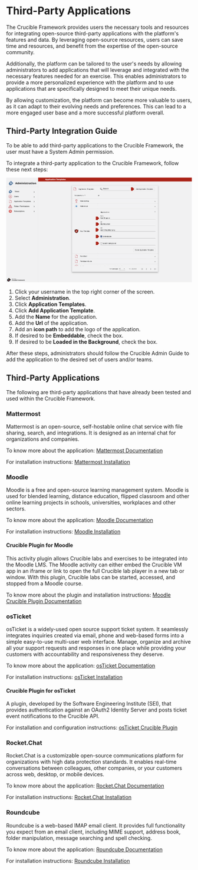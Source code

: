 # Third-Party Applications

The Crucible Framework provides users the necessary tools and resources for integrating open-source third-party applications with the platform's features and data. By leveraging open-source resources, users can save time and resources, and benefit from the expertise of the open-source community.

Additionally, the platform can be tailored to the user's needs by allowing administrators to add applications that will leverage and integrated with the necessary features needed for an exercise. This enables administrators to provide a more personalized experience with the platform and to use applications that are specifically designed to meet their unique needs.

By allowing customization, the platform can become more valuable to users, as it can adapt to their evolving needs and preferences. This can lead to a more engaged user base and a more successful platform overall.

## Third-Party Integration Guide

To be able to add third-party applications to the Crucible Framework, the user must have a System Admin permission.

To integrate a third-party application to the Crucible Framework, follow these next steps:

![Crucible View Admin OE](../assets/img/viewAdmin.png)

1. Click your username in the top right corner of the screen.
2. Select **Administration**.
3. Click **Application Templates**.
4. Click **Add Application Template**.
5. Add the **Name** for the application.
6. Add the **Url** of the application.
7. Add an **icon path** to add the logo of the application.
8. If desired to be **Embeddable**, check the box.
9. If desired to be **Loaded in the Background**, check the box.

After these steps, administrators should follow the Crucible Admin Guide to add the application to the desired set of users and/or teams.

## Third-Party Applications

The following are third-party applications that have already been tested and used within the Crucible Framework.

### Mattermost

Mattermost is an open-source, self-hostable online chat service with file sharing, search, and integrations. It is designed as an internal chat for organizations and companies.

To know more about the application: [Mattermost Documentation](https://docs.mattermost.com)

For installation instructions: [Mattermost Installation](https://github.com/cmu-sei/helm-charts/tree/main/charts/mattermost-team-edition)

### Moodle

Moodle is a free and open-source learning management system. Moodle is used for blended learning, distance education, flipped classroom and other online learning projects in schools, universities, workplaces and other sectors.

To know more about the application: [Moodle Documentation](https://docs.moodle.org/401/en/Main_page)

For installation instructions: [Moodle Installation](https://docs.moodle.org/401/en/Installation_quick_guide)

#### Crucible Plugin for Moodle

This activity plugin allows Crucible labs and exercises to be integrated into the Moodle LMS. The Moodle activity can either embed the Crucible VM app in an iframe or link to open the full Crucible lab player in a new tab or window. With this plugin, Crucible labs can be started, accessed, and stopped from a Moodle course.

To know more about the plugin and installation instructions: [Moodle Crucible Plugin Documentation](https://github.com/cmu-sei/moodle-mod_crucible)

### osTicket

osTicket is a widely-used open source support ticket system. It seamlessly integrates inquiries created via email, phone and web-based forms into a simple easy-to-use multi-user web interface. Manage, organize and archive all your support requests and responses in one place while providing your customers with accountability and responsiveness they deserve.

To know more about the application: [osTicket Documentation](https://docs.osticket.com/en/latest/)

For installation instructions: [osTicket Installation](https://docs.osticket.com/en/latest/Getting%20Started/Installation.html)

#### Crucible Plugin for osTicket

A plugin, developed by the Software Engineering Institute (SEI), that provides authentication against an OAuth2 Identity Server and posts ticket event notifications to the Crucible API.

For installation and configuration instructions: [osTicket Crucible Plugin](https://github.com/cmu-sei/osticket-crucible)

### Rocket.Chat

Rocket.Chat is a customizable open-source communications platform for organizations with high data protection standards. It enables real-time conversations between colleagues, other companies, or your customers across web, desktop, or mobile devices.

To know more about the application: [Rocket.Chat Documentation](https://docs.rocket.chat)

For installation instructions: [Rocket.Chat Installation](https://github.com/RocketChat/helm-charts)

### Roundcube

Roundcube is a web-based IMAP email client. It provides full functionality you expect from an email client, including MIME support, address book, folder manipulation, message searching and spell checking.

To know more about the application: [Roundcube Documentation](https://docs.roundcube.net/doc/help/1.1/en_US/)

For installation instructions: [Roundcube Installation](https://github.com/sei-npacheco/webmail)
